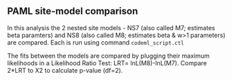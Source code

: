 ## PAML site-model comparison

In this analysis the 2 nested site models - NS7 (also called M7; estimates beta paramters) and NS8 (also called M8; estimates beta & w>1 parameters) are compared.
Each is run using command `codeml_script.ctl`

The fits between the models are compared by plugging their maximum likelihoods in a Likelihood Ratio Test: LRT= lnL(M8)-lnL(M7). 
Compare 2*LRT to Χ2 to calculate p-value (df=2).
